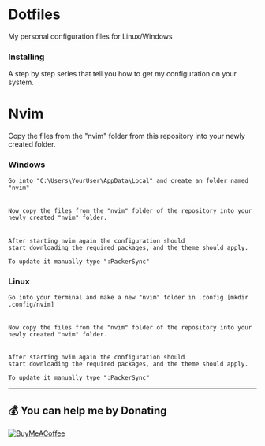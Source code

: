 # Dotfiles

My personal configuration files for Linux/Windows
### Installing

A step by step series that tell you how to get my configuration on your system.

# Nvim
   Copy the files from the "nvim" folder from this repository into your newly created folder.
### Windows

    Go into "C:\Users\YourUser\AppData\Local" and create an folder named "nvim"
######
    Now copy the files from the "nvim" folder of the repository into your newly created "nvim" folder.
######
    After starting nvim again the configuration should 
    start downloading the required packages, and the theme should apply.
    
    To update it manually type ":PackerSync"


### Linux

    Go into your terminal and make a new "nvim" folder in .config [mkdir .config/nvim]
######
    Now copy the files from the "nvim" folder of the repository into your newly created "nvim" folder.
######
    After starting nvim again the configuration should 
    start downloading the required packages, and the theme should apply.
    
    To update it manually type ":PackerSync"
---

  ## 💰 You can help me by Donating
  [![BuyMeACoffee](https://img.shields.io/badge/Buy%20Me%20a%20Coffee-ffdd00?style=for-the-badge&logo=buy-me-a-coffee&logoColor=black)](https://buymeacoffee.com/yuki6942) 
